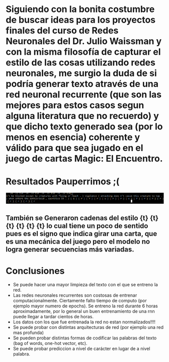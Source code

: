 # Siguiendo con la bonita costumbre de buscar ideas para los proyectos finales del curso de Redes Neuronales del Dr. Julio Waissman y con la misma filosofía de capturar el estilo de las cosas utilizando redes neuronales, me surgio la duda de si podría generar texto através de una red neuronal recurrente (que son las mejores para estos casos segun alguna literatura que no recuerdo) y que dicho texto generado sea (por lo menos en esencia) coherente y válido para que sea jugado en el juego de cartas Magic: El Encuentro.      

# Resultados Pauperrimos ;(

![](output_model1.png)

## También se Generaron cadenas del estilo {t} {t} {t} {t} {t} {t} lo cual tiene un poco de sentido pues es el signo que indica girar una carta, que es una mecánica del juego pero el modelo no logra generar secuencias más variadas.

# Conclusiones 

* Se puede hacer una mayor limpieza del texto con el que se entreno la red.
* Las redes neuronales recurrentes son costosas de entrenar computacionalmente. Ciertamente falto tiempo de computo (por ejemplo mayor numero de epochs). Se entreno la red durante 6 horas aproximadamente, por lo general un buen entrenamiento de una rnn puede llegar a tardar cientos de horas.
* Los datos con los que fue entrenada la red no estan normalizados!!!!
* Se puede probar con distintas arquitecturas de red (por ejemplo una red mas profunda)
* Se pueden probar distintas formas de codificar las palabras del texto (bag of words, one-hot vector, etc).
* Se puede probar prediccion a nivel de carácter en lugar de a nivel palabra.




